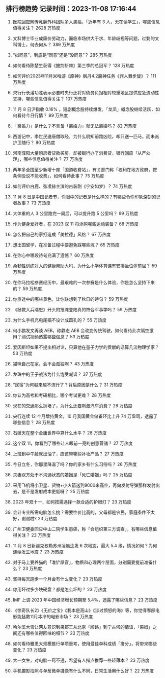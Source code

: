 
## 排行榜趋势 记录时间：2023-11-08 17:16:44
  
  1. 医院回应网传乳腺外科团队多人患癌，「近年有 3 人，无在读学生」，哪些信息值得关注？ 2628 万热度
    
  2. 文科博士毕业成廉价劳动力，面临市场供大于求、年龄歧视等问题，过剩的文科博士，何去何从？ 389 万热度
    
  3. “拟同意”，到底是“同意”还是“没同意”？ 285 万热度
    
  4. 如何看待陈楚生获得《披荆斩棘》第三季的总冠军？ 128 万热度
    
  5. 如何评价2023年11月米哈游《原神》枫丹4.2魔神任务《罪人舞步旋》？ 111 万热度
    
  6. 央行行长潘功胜表示必要时央行还将对债务负担相对较重地区提供应急流动性支持，哪些信息值得关注？ 107 万热度
    
  7. 11 月 8 日沪指收 0.16% ，短剧概念股持续爆发，「龙凤」概念股继续活跃，如何看待今日行情？ 99 万热度
    
  8. 「离婚力」是什么？不具备「离婚力」就无法离婚吗？ 82 万热度
    
  9. 西游记中，李世民送唐僧取经，为什么明知前路凶险，却只送一匹马，而未派护卫随行？ 80 万热度
    
  10. 河南濮阳大量购房者贷款买房，却被银行办了消费贷，银行回应「从严处理」，哪些信息值得关注？ 77 万热度
    
  11. 两年多全国至少新增十座「国道收费站」，有关部门称「权利在地方政府，按条例没说不能收费」，如何看待此事？ 75 万热度
    
  12. 如何评价白鹿、张凌赫主演的古装剧《宁安如梦》？ 74 万热度
    
  13. 11 月 8 日是中国记者节，你眼中的记者是什么样的？有哪些令你印象深刻的记者故事？ 73 万热度
    
  14. 大体重的人 3 公里跑完一周后，可以提升跑 5 公里吗？ 69 万热度
    
  15. 作为健身爱好者，在 2023 双 11 将添购哪些运动装备？ 68 万热度
    
  16. 怎么把自己的家打造成「美拉德」风格？ 67 万热度
    
  17. 想出国留学，在准备过程中要避免踩哪些坑？ 65 万热度
    
  18. 在你心中哪段诗句充满了遗憾？ 60 万热度
    
  19. 柔韧性训练对人的健康帮助大吗，为什么小学体育课有安排坐位体前屈？ 59 万热度
    
  20. 在你马拉松参赛经历中，最艰难的一次参赛是什么体验，你是怎么坚持下来的？ 59 万热度
    
  21. 你旅途中的哪些景色，让你联想到了秋日的诗句？ 59 万热度
    
  22. 《拯救大兵瑞恩》开头的抢滩登陆真的符合军事学吗？ 59 万热度
    
  23. 为什么手机充电尾插不设计成圆孔的？ 55 万热度
    
  24. 何小鹏发文再谈 AEB，称静态 AEB 会改变传统驾驶，如何看待此次隔空激辩？测试视频透露哪些信息？ 53 万热度
    
  25. 爱因斯坦如果不提出相对论，只算他在量子力学的贡献的话算几流物理学家？ 53 万热度
    
  26. 猫咪自己在家，会不会孤独啊？ 43 万热度
    
  27. 龙珠中的王子战法为什么饱受嘲讽？ 37 万热度
    
  28. “民宿”为何越来越不流行了？背后原因是什么？ 31 万热度
    
  29. 你认为高考和考研相比，哪个考试更难？ 28 万热度
    
  30. 现在的交通那么拥堵了，为什么还要刺激汽车消费？ 28 万热度
    
  31. 央行连续 12 个月增持黄金，10 月我国黄金储备环比上升 74 万盎司，透露了哪些信息？ 28 万热度
    
  32. 石破天在整个金庸世界中算什么水平？ 28 万热度
    
  33. 这个双 11，你看到了哪些让人眼前一亮的创意营销？ 27 万热度
    
  34. 上班到中午脸就出油了，应该带哪些补妆产品？ 27 万热度
    
  35. 今日立冬，你那里降温了吗？你的家乡有什么习俗吗？ 26 万热度
    
  36. 夫妻双方处于不沟通状态的婚姻是「死亡婚姻」吗？ 25 万热度
    
  37. 采用飞机将小卫星、货物+小火箭送到9000米高空，再向发射导弹那样发射出去，是不是发射成本更低呀？ 25 万热度
    
  38. 2023 年双十一，如何按需选择一款合适的护眼灯？ 23 万热度
    
  39. 会计专业所需电脑怎么挑？需要性价比高的，父母都是农民，家庭条件不太好，谢谢啦? 23 万热度
    
  40. 广州卫健委回应中山二院学生患癌，称「会组织第三方调查」，有哪些信息值得关注？ 23 万热度
    
  41. 11 月 8 日新疆克孜勒苏州凌晨连发 6 次地震，最大 5.4 级，情况如何？为何连续发生地震？ 23 万热度
    
  42. 对于马上要养猫的「准铲屎官」，物质和心理两个层面，分别需要提前准备什么？ 23 万热度
    
  43. 坚持每天跑步一个月会有什么变化？ 23 万热度
    
  44. 你用坏过多少块硬盘？都是怎么坏的？ 23 万热度
    
  45. IMF 上调 2023 年中国经济增长预期至 5.4%，透露了哪些信息？ 23 万热度
    
  46. 《惊奇队长2》《无价之宝》《我本是高山》《涉过愤怒的海》等，你觉得哪部电影能拯救11月冰冷的电影市场？ 23 万热度
    
  47. 哈尔滨大雪让网友意识到果郡王从北京「顺路」到宁古塔的情谊，「果嬛」之间还有哪些值得回味的细节？ 23 万热度
    
  48. 如何看待雅思大规模推行单项重考，使用最佳单科成绩「拼分」，将带来哪些变化？ 23 万热度
    
  49. 大一女生，对电脑一窍不通，希望有人指点推荐一些轻薄本？ 23 万热度
    
  50. 手机摄影拍照与单反微单摄像有什么不同，日常生活用什么好？ 22 万热度
    